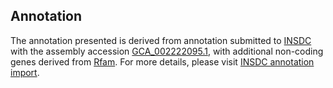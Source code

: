 

Annotation
----------

The annotation presented is derived from annotation submitted to
[INSDC](http://www.insdc.org) with the assembly accession
[GCA\_002222095.1](http://www.ebi.ac.uk/ena/data/view/GCA_002222095.1),
with additional non-coding genes derived from
[Rfam](http://rfam.xfam.org/). For more details, please visit [INSDC
annotation
import](http://ensemblgenomes.org/info/data/insdc_annotation).
